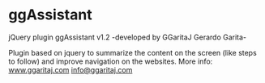 # ggAssistant
jQuery plugin ggAssistant v1.2
-developed by GGaritaJ Gerardo Garita-

Plugin based on jquery to summarize the content on the screen (like steps to follow) and improve navigation on the websites. 
More info: www.ggaritaj.com info@ggaritaj.com
